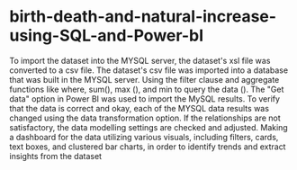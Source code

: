 # birth-death-and-natural-increase-using-SQL-and-Power-bI
To import the dataset into the MYSQL server, the dataset's xsl file was converted to a csv file.
The dataset's csv file was imported into a database that was built in the MYSQL server.
Using the filter clause and aggregate functions like where, sum(), max (), and min to query the data ().
The "Get data" option in Power BI was used to import the MySQL results.
To verify that the data is correct and okay, each of the MYSQL data results was changed using the data transformation option.
If the relationships are not satisfactory, the data modelling settings are checked and adjusted.
Making a dashboard for the data utilizing various visuals, including filters, cards, text boxes, and clustered bar charts, in order to identify trends and extract insights from the dataset
